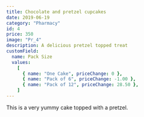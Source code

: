 ```yaml
---
title: Chocolate and pretzel cupcakes
date: 2019-06-19
category: "Pharmacy"
id: 4
price: 350
image: "Pr_4"
description: A delicious pretzel topped treat
customField:
  name: Pack Size
  values:
    [
      { name: "One Cake", priceChange: 0 },
      { name: "Pack of 6", priceChange: -1.00 },
      { name: "Pack of 12", priceChange: 28.50 },
    ]
---
```


This is a very yummy cake topped with a pretzel.
